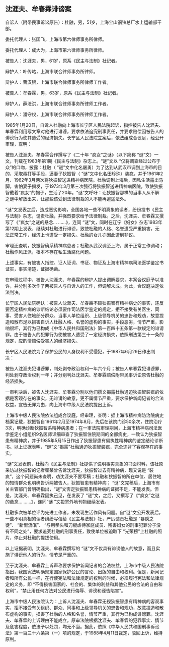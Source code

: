 ## 沈涯夫、牟春霖诽谤案

自诉人（附带民事诉讼原告）：杜融，男，51岁，上海宝山钢铁总厂水上运输部干部。

委托代理人：张国飞，上海市第六律师事务所律师。

委托代理人：成大为，上海市第六律师事务所律师。

被告人：沈涯夫，男，61岁，原系《民主与法制》社记者。

辩护人：叶传岵，上海市联合律师事务所律师。

辩护人：曹汉银，上海市联合律师事务所律师工作者。

被告人：牟春霖，男，63岁，原系《民主与法制》社记者。

辩护人，薛淦洪，上海市联合律师事务所律师工作者。

辩护人：潘守权，上海市联合律师事务所律师工作者。

1985年1月20日，自诉人杜融向上海市长宁区人民法院起诉，指控被告人沈涯夫、牟春霖利用写文章对他进行诽谤，要求依法追究刑事责任，并要求赔偿因被告人的诽谤行为使其遭受的经济损失。长宁区人民法院立案后，依法组成合议庭，经公开审理，查明：

被告人沈涯夫、牟春霖合作撰写了《二十年 “疯女”之谜》（以下简称 “谜”文）一文，刊载在1983年第1期《民主与法制》杂志上。“谜”文以 “仅将调查经过公布于众”的口吻，披露：杜融（ “谜”文中化名屠勇）为了达到从武汉市调到上海市的目的，采取毒打等手段，逼妻子狄振智（ “谜”文中化名田珍珠）装疯，并于1961年2月、1962年3月两次将狄振智送进精神病医院。杜融调到上海后，因私生活露出马脚，害怕妻子揭发，于1973年3月第三次强行将狄振智送进精神病医院，致使狄振智戴着“疯女”的帽子，生活了20年。“谜”文呼吁：让狄振智那样的当事人从不解之谜中解放出来，让那些该受到法律制裁的人不能再逍遥法外。

“谜”文发表之后，造成恶劣影响，全国各地一些不明真象的读者，纷纷投书《民主与法制》杂志，谴责杜融，并强烈要求给予法律制裁。之后，沈涯夫、牟春霖又撰写了《“疯女”之谜的悬念… ……》，连同 “谜”文，同时在辽宁《妇女》杂志1983年第12期上发表，继续对杜融进行诽谤，致使杜融的人格、名誉遭受严重损害，无法正常工作，经济上也遭受一定损失。杜融的女儿亦因此遭到非议。

审理还查明，狄振智确系精神病患者；杜融从武汉调至上海，属于正常工作调动；杜融作风正派，根本不存在私生活腐化问题。

上述事实，有被害人指控、证人证词、书证、物证及上海市精神病司法医学鉴定书证实，事实清楚，证据确凿。

在审理过程中，被告人沈涯夫、牟春霖的辩护人提出调解要求，本案合议庭予以准许，并分别多次作了两被告人与自诉人的工作，但调解未成。为此，合议庭决定依法判决。

长宁区人民法院确认：被告人沈涯夫、牟春霖不顾狄振智有精神病史的事实，违反要否定精神病的诊断结论必须要作司法医学鉴定的规定，拒不接受有关医生、同事、受害人住地部分群众、当事人单位组织、上级领导机关的忠告和规劝，故意捏造和散布足以损害自诉人杜融人格、名誉的虚构的事实，手段恶劣，情节严重，影响很坏，其行为已构成《中华人民共和国刑法》第一百四十五条第一款规定的诽谤罪。由于被告人的犯罪行为使被害人遭受了一定经济损失，依照刑法第三十一条的规定，应酌情赔偿受害人的经济损失。

长宁区人民法院为了保护公民的人身权利不受侵犯，于1987年6月29日作出判决：

被告人沈涯夫犯诽谤罪，判处剥夺政治权利一年六个月；被告人牟春霖犯诽谤罪，判处剥夺政治权利一年；并分别判处沈涯夫、牟春霖赔偿附带民事诉讼原告杜融的经济损失。

一审判决后，被告人沈涯夫、牟春霖分别以他们撰文揭露杜融通迫狄振智装疯的依据是客观存在的事实，无诽谤的故意，更不属情节严重，要求保护新闻记者的合法权益，宣告无罪为由，向上海市中级人民法院提出上诉。

上海市中级人民法院依法组成合议庭，经审理，查明：据上海市精神病防治院病史档案记载，狄振智自1961年2月至1974年8月，先后在该院门诊50余次，住院治疗3次，明确诊断狄振智系精神病患者；在一审法院审理期间，上海市精神病司法医学鉴定小组组织9名医师详细审查了狄振智住院期间的全部病史，一致认为狄振智患有精神病，并于1985年5月15日作出了狄振智患有偏执性精神病的鉴定结论诊断书。以上证据表明，“谜”文“揭露”杜融通迫狄振智装疯，完全违背了客观存在的事实。

“谜”文发表前，杜融向《民主与法制》社提供了说明事实真象的书面材料，该社原采访过狄振智的记者翟某曾告诉沈涯夫，狄振智过去有精神病，现又说是 “装疯”，这个问题尚未查明，劝沈涯夫不要写稿；杜融和狄振智的所在单位、居住地的知情群众也明确告诉两被告人，狄振智患有精神病； “谜”文完稿后，上海市有关主管部门曾明确指出，“谜”文否定狄振智患精神病的证据不足，不能发表。但是，沈涯夫、牟春霖固执己见，在发表了 “谜”文，之后，又撰写了《“疯女”之谜的悬念… ……》，连同“谜 ”文投寄外地刊物继续发表。

杜融多次被单位评为先进工作者，未发现生活作风有问题。自“谜”文公开发表后，一些不明真相的读者纷纷写信给《民主与法制》社，严厉谴责杜融是 “暴戾之徒”、 “新型流氓”、 “与用拳头和刀棍虐待家庭成员、残害妇女的刑事犯罪分子没有不同之处”，要求追究杜融的刑事责任，致使单位被迫取下 “光荣榜”上杜融的照片，停止对杜融的提拔使用。

以上证据表明，沈涯夫、牟春霖撰写的 “谜”文不仅具有诽谤他人的故意，而且实施了诽谤他人的行为，情节是严重的。

至于沈涯夫、牟春霖上诉声称要求保护新闻记者的合法权益，上海市中级人民法院指出，我国宪法明确规定国家保护公民的言论、出版的自由和权利。但是，新闻记者和所有公民一样，在行使宪法和法律规定的权利的时候，必须履行宪法和法律规定的义务，即 “不得损害国家的、社会的、集体的利益和其他公民的合法的自由和权利”，“禁止用任何方法对公民进行侮辱、诽谤和诬告陷害”。

上海市中级人民法院认为：上诉人沈涯夫、牟春霖无视狄振智患有精神病的客观事实，拒不接受有关组织、群众、同事和上级领导机关的忠告和规劝，故意捏造和散布虚构的事实，损害了杜融的人格和名誉，情节严重，其行为已构成诽谤罪。沈涯夫、牟春霖的上诉理由不能成立。原审法院根据沈涯夫、牟春霖的犯罪事实、情节及危害程度，依法予以处罚，均无不当。据此，依照《中华人民共和国刑事诉讼法》第一百三十六条第（一）项的规定，于1988年4月11日裁定，驳回上诉，维持原判。

